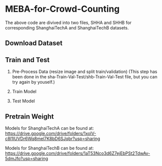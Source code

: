 # MEBA-for-Crowd-Counting

The above code are divived into two files, SHHA and SHHB for corresponding ShanghaiTechA and ShanghaiTechB datasets.



## Download Dataset 



## Train and Test

1. Pre-Process Data (resize image and split train/validation) (This step has been done in the sha-Train-Val-Test/shb-Train-Val-Test file, but you can try again by youself.)

2. Train Model

3. Test Model



## Pretrain Weight

Models for ShanghaiTechA can be found at:
https://drive.google.com/drive/folders/1xolV-c8l1IUVDr6Wq8mel7K8bD6SJqbr?usp=sharing

Models for ShanghaiTechB can be found at:
https://drive.google.com/drive/folders/1aT53Nco3d6Z7ejEbPSt2TdwAv-5dmJfo?usp=sharing
